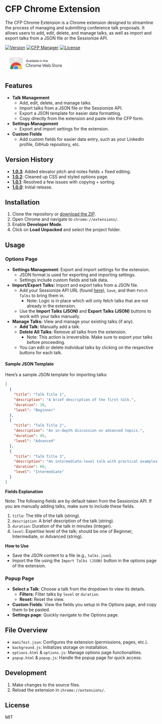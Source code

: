 # CFP Chrome Extension

The CFP Chrome Extension is a Chrome extension designed to streamline the process of managing and submitting conference talk proposals. It allows users to add, edit, delete, and manage talks, as well as import and export talks from a JSON file or the Sessionize API.

[![Version](https://img.shields.io/badge/version-1.0.3-blue.svg)](https://github.com/jerdog/cfp-chrome-extension)
[![CFP Manager](https://img.shields.io/badge/Chrome-Extension-white)](https://chromewebstore.google.com/detail/cfp-manager/looljpijpobfennpfmiipmnndacbmdoa)
[![License](https://img.shields.io/badge/license-MIT-green.svg)](LICENSE)

[![available in Chrome Web Store](icons/avail_in_chrome_store.png)](https://chromewebstore.google.com/detail/cfp-manager/looljpijpobfennpfmiipmnndacbmdoa)

## Features

- **Talk Management**
  - Add, edit, delete, and manage talks.
  - Import talks from a JSON file or the Sessionize API.
  - Export a JSON template for easier data formatting.
  - Copy directly from the extension and paste into the CFP form.
- **Settings Management**
  - Export and import settings for the extension.
- **Custom Fields**
  - Add custom fields for easier data entry, such as your LinkedIn profile, GitHub repository, etc.

## Version History

- **[1.0.3](https://github.com/jerdog/cfp-chrome-extension/releases/tag/v1.0.3)**: Added elevator pitch and notes fields + fixed editing.
- **[1.0.2](https://github.com/jerdog/cfp-chrome-extension/releases/tag/v1.0.2)**: Cleaned up CSS and styled options page.
- **[1.0.1](https://github.com/jerdog/cfp-chrome-extension/releases/tag/v1.0.1)**: Resolved a few issues with copying + sorting.
- **[1.0.0](https://github.com/jerdog/cfp-chrome-extension/releases/tag/v1.0.0)**: Initial release.

## Installation

1. Clone the repository or [download the ZIP](https://github.com/jerdog/cfp-chrome-extension/archive/refs/heads/main.zip).
2. Open Chrome and navigate to `chrome://extensions/`.
3. Enable **Developer Mode**.
4. Click on **Load Unpacked** and select the project folder.

## Usage
### Options Page

- **Settings Management**: Export and import settings for the extension.
  - JSON format is used for exporting and importing settings.
  - Settings include custom fields and talk data.
- **Import/Export Talks:** Import and export talks from a JSON file.
  - Add your Sessionize API URL (found <a href="https://sessionize.com/app/speaker/embed" target="_blank">here</a>), `Save`, and then `Fetch Talks` to bring them in.
    - Note: Logic is in place which will only fetch talks that are not already in the extension.
  - Use the **Import Talks (JSON)** and **Export Talks (JSON)** buttons to work with your talks manually.
- **Manage Talks:** View and manage your existing talks (if any).
  - **Add Talk**: Manually add a talk.
  - **Delete All Talks**: Remove all talks from the extension.
    - Note: This action is irreversible. Make sure to export your talks before proceeding.
  - You can edit or delete individual talks by clicking on the respective buttons for each talk.

#### Sample JSON Template

Here’s a sample JSON template for importing talks:

```json
[
  {
    "title": "Talk Title 1",
    "description": "A brief description of the first talk.",
    "duration": 30,
    "level": "Beginner"
  },
  {
    "title": "Talk Title 2",
    "description": "An in-depth discussion on advanced topics.",
    "duration": 45,
    "level": "Advanced"
  },
  {
    "title": "Talk Title 3",
    "description": "An intermediate-level talk with practical examples.",
    "duration": 60,
    "level": "Intermediate"
  }
]
```

**Fields Explanation**

Note: The following fields are by default taken from the Sessionize API. If you are manually adding talks, make sure to include these fields.

1. `title`: The title of the talk (string).
2. `description`: A brief description of the talk (string).
3. `duration`: Duration of the talk in minutes (integer).
4. `level`: Expertise level of the talk; should be one of Beginner, Intermediate, or Advanced (string).

**How to Use**

* Save the JSON content to a file (e.g., `talks.json`).
* Import the file using the `Import Talks (JSON)` button in the options page of the extension.

### Popup Page

- **Select a Talk**: Choose a talk from the dropdown to view its details.
  - **Filters:** Filter talks by `level` or `duration`.
  - **Reset:** Reset the view.
- **Custom Fields**: View the fields you setup in the Options page, and copy them to be pasted.
- **Settings page**: Quickly navigate to the Options page.

## File Overview

- `manifest.json`: Configures the extension (permissions, pages, etc.).
- `background.js`: Initializes storage on installation.
- `options.html` & `options.js`: Manage options page functionalities.
- `popup.html` & `popup.js`: Handle the popup page for quick access.

## Development

1. Make changes to the source files.
2. Reload the extension in `chrome://extensions/`.

## License

MIT
